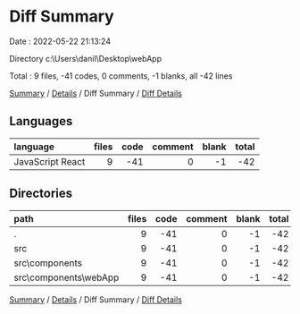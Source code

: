 # Diff Summary

Date : 2022-05-22 21:13:24

Directory c:\Users\danil\Desktop\webApp

Total : 9 files,  -41 codes, 0 comments, -1 blanks, all -42 lines

[Summary](results.md) / [Details](details.md) / Diff Summary / [Diff Details](diff-details.md)

## Languages
| language | files | code | comment | blank | total |
| :--- | ---: | ---: | ---: | ---: | ---: |
| JavaScript React | 9 | -41 | 0 | -1 | -42 |

## Directories
| path | files | code | comment | blank | total |
| :--- | ---: | ---: | ---: | ---: | ---: |
| . | 9 | -41 | 0 | -1 | -42 |
| src | 9 | -41 | 0 | -1 | -42 |
| src\components | 9 | -41 | 0 | -1 | -42 |
| src\components\webApp | 9 | -41 | 0 | -1 | -42 |

[Summary](results.md) / [Details](details.md) / Diff Summary / [Diff Details](diff-details.md)